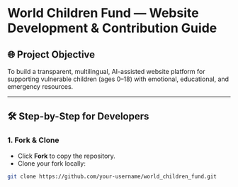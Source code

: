 # World Children Fund — Website Development & Contribution Guide

## 🌐 Project Objective
To build a transparent, multilingual, AI-assisted website platform for supporting vulnerable children (ages 0–18) with emotional, educational, and emergency resources.

---

## 🛠️ Step-by-Step for Developers

### 1. Fork & Clone
- Click **Fork** to copy the repository.
- Clone your fork locally:
```bash
git clone https://github.com/your-username/world_children_fund.git
